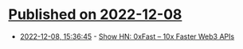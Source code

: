 # [Published on 2022-12-08](index.md)

* [2022-12-08, 15:36:45](https://news.ycombinator.com/item?id=33908954) - [Show HN: 0xFast – 10x Faster Web3 APIs](https://www.0xfast.com)
